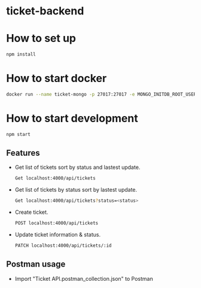 # ticket-backend

# How to set up

```bash
npm install
```

# How to start docker

```bash
docker run --name ticket-mongo -p 27017:27017 -e MONGO_INITDB_ROOT_USERNAME=admin -e MONGO_INITDB_ROOT_PASSWORD=password -d mongo
```

# How to start development

```bash
npm start
```

## Features

- Get list of tickets sort by status and lastest update.
  ```bash
  Get localhost:4000/api/tickets
  ```
- Get list of tickets by status sort by lastest update.

  ```bash
  Get localhost:4000/api/tickets?status=<status>
  ```

- Create ticket.

  ```bash
  POST localhost:4000/api/tickets
  ```

- Update ticket information & status.
  ```bash
  PATCH localhost:4000/api/tickets/:id
  ```

## Postman usage

- Import "Ticket API.postman_collection.json" to Postman
